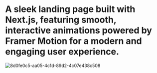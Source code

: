 # A sleek landing page built with Next.js, featuring smooth, interactive animations powered by Framer Motion for a modern and engaging user experience.

![8d0fe0c5-aa05-4c1d-89d2-4c07e438c508](https://github.com/user-attachments/assets/ab9bafd6-ebe3-4bc8-9b9d-d1b6bdd6da57)
